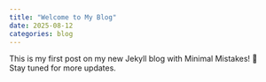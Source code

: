 ```yaml
---
title: "Welcome to My Blog"
date: 2025-08-12
categories: blog
---
```


This is my first post on my new Jekyll blog with Minimal Mistakes! 🎉  
Stay tuned for more updates.
